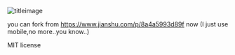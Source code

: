 ![titleimage](https://github.com/superowner/VRM-to-Pmx-Converter/blob/master/sdfsdfsdfdg.png)

you can fork from https://www.jianshu.com/p/8a4a5993d89f now (I just use mobile,no more..you know..)



MIT license

